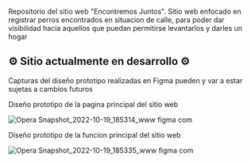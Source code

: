  

  Repositorio del sitio web "Encontremos Juntos". Sitio web enfocado en registrar perros encontrados en situacion de calle, para poder dar visibilidad hacia aquellos que puedan permitirse levantarlos y darles un hogar

<h2>⚙️ Sitio actualmente en desarrollo ⚙️</h2>

Capturas del diseño prototipo realizadas en Figma
pueden y var a estar sujetas a cambios futuros

<div>Diseño prototipo de la pagina principal del sitio web

![Opera Snapshot_2022-10-19_185314_www figma com](https://user-images.githubusercontent.com/78242717/196812073-7eb2582f-adbd-445e-9f32-e2f30adfad32.png)

</div>
<div>
Diseño prototipo de la funcion principal del sitio web

![Opera Snapshot_2022-10-19_185335_www figma com](https://user-images.githubusercontent.com/78242717/196812079-38633e49-eb7f-49aa-93d3-f0dc4db2c445.png)
</div>
